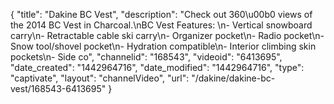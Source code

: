 {
    "title": "Dakine BC Vest",
    "description": "Check out 360\u00b0 views of the 2014 BC Vest in Charcoal.\nBC Vest Features: \n- Vertical snowboard carry\n- Retractable cable ski carry\n- Organizer pocket\n- Radio pocket\n- Snow tool\/shovel pocket\n- Hydration compatible\n- Interior climbing skin pockets\n- Side co",
    "channelid": "168543",
    "videoid": "6413695",
    "date_created": "1442964716",
    "date_modified": "1442964716",
    "type": "captivate",
    "layout": "channelVideo",
    "url": "\/dakine\/dakine-bc-vest\/168543-6413695"
}
